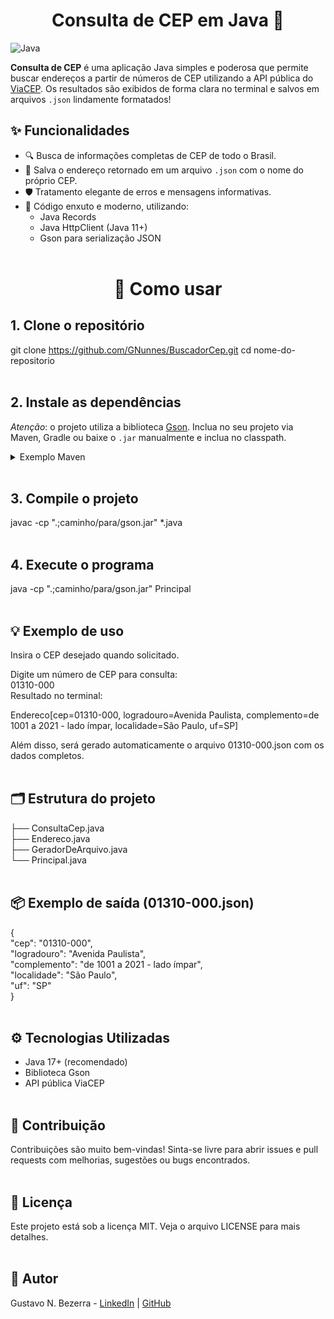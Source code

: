 <div align="center">
<h1>Consulta de CEP em Java 🚀</h1> 
</div>

![Java](https://img.shields.io/badge/Language-Java-orange)

**Consulta de CEP** é uma aplicação Java simples e poderosa que permite buscar endereços a partir de números de CEP utilizando a API pública do [ViaCEP](https://viacep.com.br/). Os resultados são exibidos de forma clara no terminal e salvos em arquivos `.json` lindamente formatados!

## ✨ Funcionalidades

- 🔍 Busca de informações completas de CEP de todo o Brasil.
- 💾 Salva o endereço retornado em um arquivo `.json` com o nome do próprio CEP.
- 🛡️ Tratamento elegante de erros e mensagens informativas.
- 🧊 Código enxuto e moderno, utilizando:
  - Java Records
  - Java HttpClient (Java 11+)
  - Gson para serialização JSON <br><br>
<div align="center">
<h1>🚀 Como usar</h1> 
</div>

## 1. **Clone o repositório**

git clone https://github.com/GNunnes/BuscadorCep.git
cd nome-do-repositorio
<br><br>

## 2. **Instale as dependências**

*Atenção*: o projeto utiliza a biblioteca [Gson](https://github.com/google/gson). Inclua no seu projeto via Maven, Gradle ou baixe o `.jar` manualmente e inclua no classpath.
<br>
<details>
<summary>Exemplo Maven</summary>

<dependency> <groupId>com.google.code.gson</groupId> <artifactId>gson</artifactId> <version>2.10.1</version> </dependency> ``` </details>
<br>
## 3. Compile o projeto

javac -cp ".;caminho/para/gson.jar" *.java
<br><br>
## 4. Execute o programa

java -cp ".;caminho/para/gson.jar" Principal
<br><br>

## 💡 Exemplo de uso
Insira o CEP desejado quando solicitado.

Digite um número de CEP para consulta:<br>
01310-000<br>
Resultado no terminal:

Endereco[cep=01310-000, logradouro=Avenida Paulista, complemento=de 1001 a 2021 - lado ímpar, localidade=São Paulo, uf=SP]

Além disso, será gerado automaticamente o arquivo 01310-000.json com os dados completos.
<br><br>
## 🗂️ Estrutura do projeto

├── ConsultaCep.java<br>
├── Endereco.java<br>
├── GeradorDeArquivo.java<br>
└── Principal.java
<br><br>

## 📦 Exemplo de saída (01310-000.json)

{<br>
  "cep": "01310-000",<br>
  "logradouro": "Avenida Paulista",<br>
  "complemento": "de 1001 a 2021 - lado ímpar",<br>
  "localidade": "São Paulo",<br>
  "uf": "SP"<br>
}
<br><br>
## ⚙️ Tecnologias Utilizadas <br>
- Java 17+ (recomendado)<br>
- Biblioteca Gson<br>
- API pública ViaCEP
<br><br>
## 🙏 Contribuição <br>
Contribuições são muito bem-vindas! Sinta-se livre para abrir issues e pull requests com melhorias, sugestões ou bugs encontrados.
<br><br>
## 📄 Licença
Este projeto está sob a licença MIT. Veja o arquivo LICENSE para mais detalhes.
<br><br>
## 👤 Autor

Gustavo N. Bezerra - [LinkedIn](https://www.linkedin.com/in/gustavo-nunnes) | [GitHub](https://github.com/GNunnes)